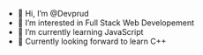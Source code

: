 - 👋 Hi, I’m @Devprud
- 👀 I’m interested in Full Stack Web Developement
- 🌱 I’m currently learning JavaScript
- 💫 Currently looking forward to learn C++ 
<!---
Devprud/Devprud is a ✨ special ✨ repository because its `README.md` (this file) appears on your GitHub profile.
You can click the Preview link to take a look at your changes.
--->
